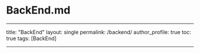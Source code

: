 # BackEnd.md

---

title: "BackEnd"
layout: single
permalink: /backend/
author_profile: true
toc: true
tags: [BackEnd]

---
